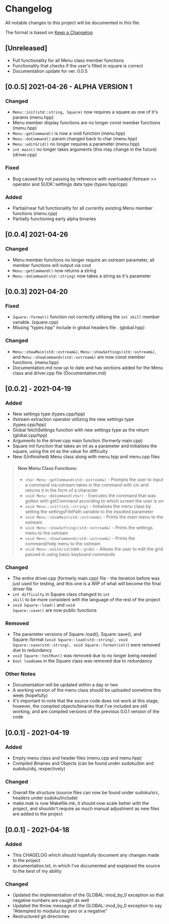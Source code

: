 # Changelog
All notable changes to this project will be documented in this file.

The format is based on [Keep a Changelog](https://keepachangelog.com/en/1.0.0/)

## [Unreleased]
- Full functionality for all Menu class member functions
- Functionality that checks if the user's filled in square is correct
- Documentation update for ver. 0.0.5

## [0.0.5] 2021-04-26 - ALPHA VERSION 1
### Changed
- <code>Menu::init(std::string, Square)</code> now requires a square as one of it's params (menu.hpp)
- Menu member display functions are no longer const member functions (menu.hpp)
- <code>Menu::getCommand()</code> is now a void function (menu.hpp)
- <code>Menu::doCommand()</code> param changed back to char (menu.hpp)
- <code>Menu::editGrid()</code> no longer requires a parameter (menu.hpp)
- <code>int main()</code> no longer takes arguments (this may change in the future) (driver.cpp)

### Fixed
- Bug caused by not passing by reference with overloaded ifstream >> operator and SUDK::settings data type (types.hpp/cpp)

### Added
- Partial/near full functionality for all currently existing Menu member functions (menu.cpp)
- Partially functioning early alpha binaries

## [0.0.4] 2021-04-26
### Changed
- Menu member functions no longer require an ostream parameter, all member functions will output via cout
- <code>Menu::getCommand()</code> now returns a string
- <code>Menu::doCommand(std::string)</code> now takes a string as it's parameter

## [0.0.3] 2021-04-20
### Fixed
- <code>Square::format()</code> function not correctly utilising the <code>int skill</code> member variable. (square.cpp)
- Missing "types.hpp" include in global headers file . (global.hpp)

### Changed
- <code>Menu::showMain(std::ostream&)</code>, <code>Menu::showSettings(std::ostream&)</code>, and <code>Menu::showCommands(std::ostream&)</code> are now const member functions. (menu.hpp)
- Documentation.md now up to date and has sections added for the Menu class and driver.cpp file (Documentation.md)

## [0.0.2] - 2021-04-19
### Added
- New settings type (types.cpp/hpp)
- ifstream extraction operator utilizing the new settings type (types.cpp/hpp)
- Global fetchSettings function with new settings type as the return (global.cpp/hpp)
- Arguments to the driver.cpp main function (formerly main.cpp)
- Square init function that takes an int as a parameter and initialises the square, using the int as the value for difficulty
- New (Unfinished) Menu class along with menu.hpp and menu.cpp files
> #### New Menu Class Functions:
> - <code>char Menu::getCommand(std::ostream&)</code> - Prompts the user to input a command via ostream takes in the command with cin and returns it in the form of a character
> - <code>void Menu::doCommand(char)</code> - Executes the command that was gotten with getCommand according to which screen the user is on
> - <code>void Menu::init(std::string)</code> - Initialises the menu class by setting the settingsFilePath variable to the inputted parameter
> - <code>void Menu::showMain(std::ostream&)</code> - Prints the main menu to the ostream
> - <code>void Menu::showSettings(std::ostream&)</code> - Prints the settings menu to the ostream
> - <code>void Menu::showCommands(std::ostream&)</code> - Prints the command/help menu to the ostream
> - <code>void Menu::editGrid(SUDK::grd&)</code> - Allows the user to edit the grid passed in using basic keyboard commands

### Changed
- The entire driver.cpp (formerly main.cpp) file - the iteration before was just used for testing, and this one is a WIP of what will become the final driver file
- <code>int difficulty</code> in Square class changed to <code>int skill</code> to be more consistent with the language of the rest of the project
- <code>void Square::load()</code> and <code>void Square::save()</code> are now public functions

### Removed
- The parameter versions of Square::load(), Square::save(), and Square::format (<code>void Square::load(std::string), void Square::save(std::string), void Square::format(int)</code>) were removed due to redundancy
- <code>void Square::testRun()</code> was removed due to no longer being needed
- <code>bool loadGame</code> in the Square class was removed due to redundancy

### Other Notes
- Documentation will be updated within a day or two
- A working version of the menu class should be uploaded sometime this week (hopefully)
- It's important to note that the source code does not work at this stage, however, the compiled objects/binaries that I've included are still working, and are compiled versions of the previous 0.0.1 version of the code


## [0.0.1] - 2021-04-19
### Added
- Empty menu class and header files (menu.cpp and menu.hpp)
- Compiled Binaries and Objects (can be found under sudoku/bin and sudoku/obj, respectively)

### Changed
- Overall file structure (source files can now be found under sudoku/src, headers under sudoku/include)
- make.mak is now Makefile.mk, it should now scale better with the project, and shouldn't require as much manual adjustment as new files are added to the project

## [0.0.1] - 2021-04-18
### Added
- This CHAGELOG which should hopefully document any changes made to the project
- documentation.txt, in which I've documented and explained the source to the best of my ability

### Changed
- Updated the implementation of the GLOBAL::mod_by_0 exception so that negative numbers are caught as well
- Updated the throw message of the GLOBAL::mod_by_0 exception to say "Attempted to modulus by zero or a negative"
- Restructured git directories

